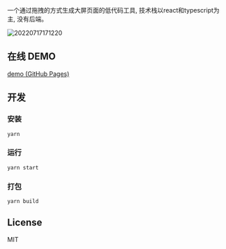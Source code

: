 一个通过拖拽的方式生成大屏页面的低代码工具, 技术栈以react和typescript为主, 没有后端。

![20220717171220](https://cdn.jsdelivr.net/gh/lulupy/image-hosting/20220717171220.png)


## 在线 DEMO


[demo (GitHub Pages)](https://lulupy.github.io/big-screen-builder)

## 开发


### 安装
```
yarn
```
### 运行
```
yarn start
```
### 打包
```
yarn build
```

## License

MIT